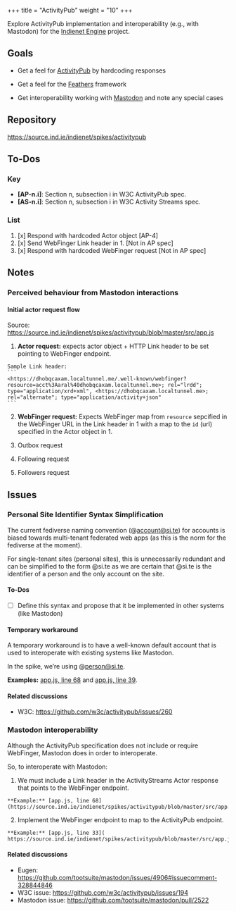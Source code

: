 +++
title = "ActivityPub"
weight = "10"
+++

Explore ActivityPub implementation and interoperability (e.g., with Mastodon) for the [Indienet Engine](../../engine/) project.

## Goals

  * Get a feel for [ActivityPub](../../engine/technology-stack/protocol/) by hardcoding responses

  * Get a feel for the [Feathers](../../engine/technology-stack/framework/) framework

  * Get interoperability working with [Mastodon](https://joinmastodon.org) and note any special cases

## Repository

https://source.ind.ie/indienet/spikes/activitypub

## To-Dos

### Key

  * **[AP-n.i]**: Section n, subsection i in W3C ActivityPub spec.
  * **[AS-n.i]**: Section n, subsection i in W3C Activity Streams spec.

### List

  1. [x] Respond with hardcoded Actor object [AP-4]
  2. [x] Send WebFinger Link header in 1. [Not in AP spec]
  3. [x] Respond with hardcoded WebFinger request [Not in AP spec]

## Notes

### Perceived behaviour from Mastodon interactions

#### Initial actor request flow

Source: https://source.ind.ie/indienet/spikes/activitypub/blob/master/src/app.js

  1. **Actor request:** expects actor object + HTTP Link header to be set pointing to WebFinger endpoint.

    Sample Link header:
    ```
    <https://dhobqcaxam.localtunnel.me/.well-known/webfinger?resource=acct%3Aaral%40dhobqcaxam.localtunnel.me>; rel="lrdd"; type="application/xrd+xml", <https://dhobqcaxam.localtunnel.me>; rel="alternate"; type="application/activity+json"
    ```

  2. **WebFinger request:** Expects WebFinger map from `resource` sepcified in the WebFinger URL in the Link header in 1 with a map to the `id` (url) specified in the Actor object in 1.

  3. Outbox request

  4. Following request

  5. Followers request

## Issues

### Personal Site Identifier Syntax Simplification

The current fediverse naming convention (@account@si.te) for accounts is biased towards multi-tenant federated web apps (as this is the norm for the fediverse at the moment).

For single-tenant sites (personal sites), this is unnecessarily redundant and can be simplified to the form @si.te as we are certain that @si.te is the identifier of a person and the only account on the site.

#### To-Dos

  * [ ] Define this syntax and propose that it be implemented in other systems (like Mastodon)

#### Temporary workaround

A temporary workaround is to have a well-known default account that is used to interoperate with existing systems like Mastodon.

In the spike, we’re using @person@si.te.

**Examples:** [app.js, line 68](https://source.ind.ie/indienet/spikes/activitypub/blob/master/src/app.js#L68) and [app.js, line 39](https://source.ind.ie/indienet/spikes/activitypub/blob/master/src/app.js#L39).

#### Related discussions

  * W3C: https://github.com/w3c/activitypub/issues/260

### Mastodon interoperability

Although the ActivityPub specification does not include or require WebFinger, Mastodon does in order to interoperate.

So, to interoperate with Mastodon:

  1. We must include a Link header in the ActivityStreams Actor response that points to the WebFinger endpoint.

    **Example:** [app.js, line 68](https://source.ind.ie/indienet/spikes/activitypub/blob/master/src/app.js#L68)

  2. Implement the WebFinger endpoint to map to the ActivityPub endpoint.

    **Example:** [app.js, line 33]( https://source.ind.ie/indienet/spikes/activitypub/blob/master/src/app.js#L33)

#### Related discussions

  * Eugen: https://github.com/tootsuite/mastodon/issues/4906#issuecomment-328844846
  * W3C issue: https://github.com/w3c/activitypub/issues/194
  * Mastodon issue: https://github.com/tootsuite/mastodon/pull/2522
